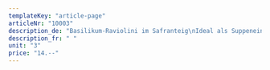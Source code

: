 ```yaml
---
templateKey: "article-page"
articleNr: "10003"
description_de: "Basilikum-Raviolini im Safranteig\nIdeal als Suppeneinlage, 2.0 x 2.5 cm"
description_fr: " "
unit: "3"
price: "14.--"
---
```

